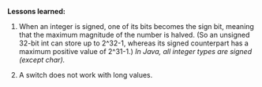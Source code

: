 
**Lessons learned:**

1) When an integer is signed, one of its bits becomes the sign bit, meaning that the maximum magnitude
of the number is halved. (So an unsigned 32-bit int can store up to 2^32-1, whereas its signed counterpart
has a maximum positive value of 2^31-1.)
*In Java, all integer types are signed (except char).*

2) A switch does not work with long values. 
